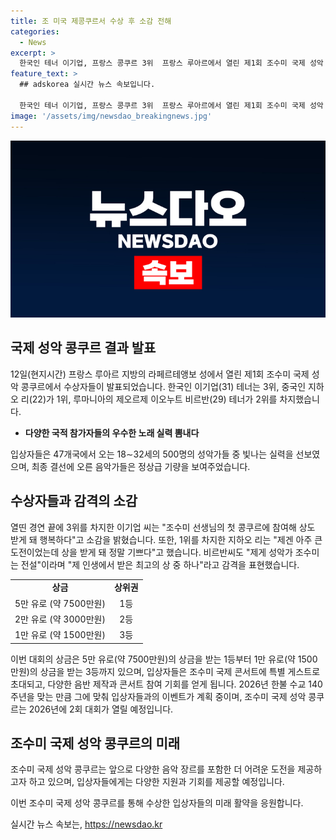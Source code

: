 ```yaml
---
title: 조 미국 제콩쿠르서 수상 후 소감 전해
categories:
  - News
excerpt: >
  한국인 테너 이기업, 프랑스 콩쿠르 3위  프랑스 루아르에서 열린 제1회 조수미 국제 성악 콩쿠르에서 1위는 중국인 지하오 리, 2위는 루마니아의 제오르제 이오누트 비르반, 3위는 한국인 테너 이기업이 차지했다. 조수미는 콩쿠르 우승자들을 응원하며 향후 콘서트와 음반 제작을 지원할 것이라고 밝혔고, 2026년 한불 수교 140주년을 맞아 특별 이벤트도 준비 중이다.
feature_text: >
  ## adskorea 실시간 뉴스 속보입니다.

  한국인 테너 이기업, 프랑스 콩쿠르 3위  프랑스 루아르에서 열린 제1회 조수미 국제 성악 콩쿠르에서 1위는 중국인 지하오 리, 2위는 루마니아의 제오르제 이오누트 비르반, 3위는 한국인 테너 이기업이 차지했다. 조수미는 콩쿠르 우승자들을 응원하며 향후 콘서트와 음반 제작을 지원할 것이라고 밝혔고, 2026년 한불 수교 140주년을 맞아 특별 이벤트도 준비 중이다.
image: '/assets/img/newsdao_breakingnews.jpg'
---
```


<p><img src="/assets/img/newsdao_breakingnews.jpg" alt="adskorea 속보" /></p>

<h2 data-ke-size="size26">국제 성악 콩쿠르 결과 발표</h2>

<p data-ke-size="size16"></p>

<p>12일(현지시간) 프랑스 루아르 지방의 라페르테앵보 성에서 열린 제1회 조수미 국제 성악 콩쿠르에서 수상자들이 발표되었습니다. 한국인 이기업(31) 테너는 3위, 중국인 지하오 리(22)가 1위, 루마니아의 제오르제 이오누트 비르반(29) 테너가 2위를 차지했습니다.</p>

<ul>
  <li><b>다양한 국적 참가자들의 우수한 노래 실력 뽐내다</b></li>
</ul>

<p>입상자들은 47개국에서 오는 18∼32세의 500명의 성악가들 중 빛나는 실력을 선보였으며, 최종 결선에 오른 음악가들은 정상급 기량을 보여주었습니다.</p>

<h2 data-ke-size="size26">수상자들과 감격의 소감</h2>

<p data-ke-size="size16"></p>

<p>열띤 경연 끝에 3위를 차지한 이기업 씨는 "조수미 선생님의 첫 콩쿠르에 참여해 상도 받게 돼 행복하다"고 소감을 밝혔습니다. 또한, 1위를 차지한 지하오 리는 "제겐 아주 큰 도전이었는데 상을 받게 돼 정말 기쁘다"고 했습니다. 비르반씨도 "제게 성악가 조수미는 전설"이라며 "제 인생에서 받은 최고의 상 중 하나"라고 감격을 표현했습니다.</p>

<table>
  <tr>
    <td style="text-align: center; height: 17px;"><b>상금</b></td>
    <td style="text-align: center; height: 17px;"><b>상위권</b></td>
  </tr>
  <tr>
    <td style="text-align: center; height: 17px;">5만 유로 (약 7500만원)</td>
    <td style="text-align: center; height: 17px;">1등</td>
  </tr>
  <tr>
    <td style="text-align: center; height: 17px;">2만 유로 (약 3000만원)</td>
    <td style="text-align: center; height: 17px;">2등</td>
  </tr>
  <tr>
    <td style="text-align: center; height: 17px;">1만 유로 (약 1500만원)</td>
    <td style="text-align: center; height: 17px;">3등</td>
  </tr>
</table>

<p>이번 대회의 상금은 5만 유로(약 7500만원)의 상금을 받는 1등부터 1만 유로(약 1500만원)의 상금을 받는 3등까지 있으며, 입상자들은 조수미 국제 콘서트에 특별 게스트로 초대되고, 다양한 음반 제작과 콘서트 참여 기회를 얻게 됩니다. 2026년 한불 수교 140주년을 맞는 만큼 그에 맞춰 입상자들과의 이벤트가 계획 중이며, 조수미 국제 성악 콩쿠르는 2026년에 2회 대회가 열릴 예정입니다.</p>

<h2 data-ke-size="size26">조수미 국제 성악 콩쿠르의 미래</h2>

<p data-ke-size="size16"></p>

<p>조수미 국제 성악 콩쿠르는 앞으로 다양한 음악 장르를 포함한 더 어려운 도전을 제공하고자 하고 있으며, 입상자들에게는 다양한 지원과 기회를 제공할 예정입니다.</p>

<p>이번 조수미 국제 성악 콩쿠르를 통해 수상한 입상자들의 미래 활약을 응원합니다.</p>

<p data-ke-size="size16"></p>
실시간 뉴스 속보는, <a href="https://newsdao.kr" rel="dofollow">https://newsdao.kr</a>


